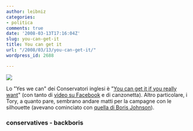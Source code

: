 ```yaml
---
author: leibniz
categories:
- politica
comments: true
date: '2008-03-13T17:16:04Z'
slug: you-can-get-it
title: You can get it
url: "/2008/03/13/you-can-get-it/"
wordpress_id: 2688

---
```

[![](https://www.conservatives.com/images/involved/bn/6.jpg)](https://www.conservatives.com/tile.do?def=campaigns.display.page&obj_id=142460)

Lo "Yes we can" dei Conservatori inglesi è "[You can get it if you really want](https://www.conservatives.com/tile.do?def=campaigns.display.page&obj_id=142460)" (con tanto di [video su Facebook](https://www.facebook.com/pages/Conservatives/8807334278) e di canzonetta). Altro particolare, i Tory, a quanto pare, sembrano andare matti per la campagne con le silhouette (avevano cominciato con [quella di Boris Johnson](https://www.backboris.com/contribute/toolkit.php)).


### conservatives - backboris
